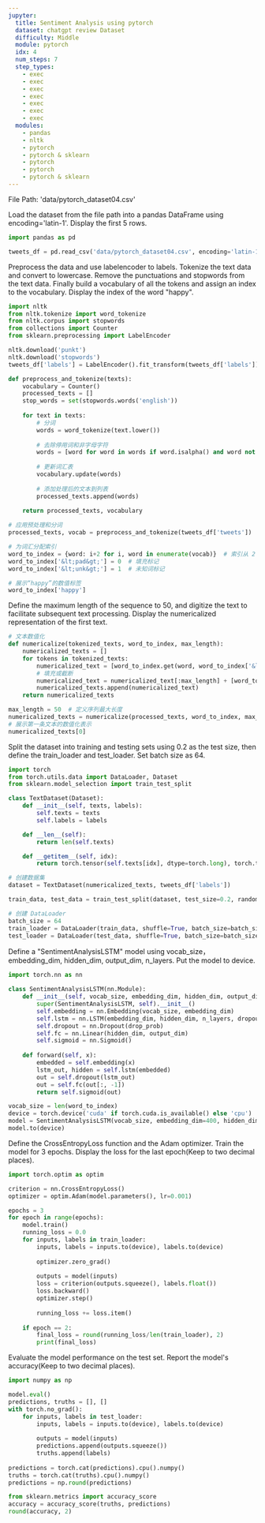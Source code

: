 ```yaml
---
jupyter:
  title: Sentiment Analysis using pytorch
  dataset: chatgpt review Dataset
  difficulty: Middle
  module: pytorch
  idx: 4
  num_steps: 7
  step_types:
    - exec
    - exec
    - exec
    - exec
    - exec
    - exec
    - exec
  modules:
    - pandas
    - nltk
    - pytorch
    - pytorch & sklearn
    - pytorch
    - pytorch
    - pytorch & sklearn
---
```

File Path: 'data/pytorch_dataset04.csv'

Load the dataset from the file path into a pandas DataFrame using encoding='latin-1'. Display the first 5 rows.
```python
import pandas as pd

tweets_df = pd.read_csv('data/pytorch_dataset04.csv', encoding='latin-1')

```

Preprocess the data and use labelencoder to labels. Tokenize the text data and convert to lowercase. Remove the punctuations and stopwords from the text data. Finally build a vocabulary of all the tokens and assign an index to the vocabulary. Display the index of the word "happy".

```python
import nltk
from nltk.tokenize import word_tokenize
from nltk.corpus import stopwords
from collections import Counter
from sklearn.preprocessing import LabelEncoder

nltk.download('punkt')
nltk.download('stopwords')
tweets_df['labels'] = LabelEncoder().fit_transform(tweets_df['labels'])

def preprocess_and_tokenize(texts):
    vocabulary = Counter()
    processed_texts = []
    stop_words = set(stopwords.words('english'))
    
    for text in texts:
        # 分词
        words = word_tokenize(text.lower())
        
        # 去除停用词和非字母字符
        words = [word for word in words if word.isalpha() and word not in stop_words]
        
        # 更新词汇表
        vocabulary.update(words)
        
        # 添加处理后的文本到列表
        processed_texts.append(words)
    
    return processed_texts, vocabulary

# 应用预处理和分词
processed_texts, vocab = preprocess_and_tokenize(tweets_df['tweets'])

# 为词汇分配索引
word_to_index = {word: i+2 for i, word in enumerate(vocab)}  # 索引从 2 开始，留出 0 和 1
word_to_index['&lt;pad&gt;'] = 0  # 填充标记
word_to_index['&lt;unk&gt;'] = 1  # 未知词标记

# 展示“happy”的数值标签
word_to_index['happy']
```

Define the maximum length of the sequence to 50, and digitize the text to facilitate subsequent text processing.
Display the numericalized representation of the first text.

```python
# 文本数值化
def numericalize(tokenized_texts, word_to_index, max_length):
    numericalized_texts = []
    for tokens in tokenized_texts:
        numericalized_text = [word_to_index.get(word, word_to_index['&lt;unk&gt;']) for word in tokens]
        # 填充或截断
        numericalized_text = numericalized_text[:max_length] + [word_to_index['&lt;pad&gt;']] * (max_length - len(numericalized_text))
        numericalized_texts.append(numericalized_text)
    return numericalized_texts

max_length = 50  # 定义序列最大长度
numericalized_texts = numericalize(processed_texts, word_to_index, max_length)
# 展示第一条文本的数值化表示
numericalized_texts[0]
```

Split the dataset into training and testing sets using 0.2 as the test size, then define the train_loader and test_loader. Set batch size as 64.

```python
import torch
from torch.utils.data import DataLoader, Dataset
from sklearn.model_selection import train_test_split

class TextDataset(Dataset):
    def __init__(self, texts, labels):
        self.texts = texts
        self.labels = labels

    def __len__(self):
        return len(self.texts)

    def __getitem__(self, idx):
        return torch.tensor(self.texts[idx], dtype=torch.long), torch.tensor(self.labels[idx], dtype=torch.float)

# 创建数据集
dataset = TextDataset(numericalized_texts, tweets_df['labels'])

train_data, test_data = train_test_split(dataset, test_size=0.2, random_state=42)

# 创建 DataLoader
batch_size = 64
train_loader = DataLoader(train_data, shuffle=True, batch_size=batch_size)
test_loader = DataLoader(test_data, shuffle=True, batch_size=batch_size)
```

Define a "SentimentAnalysisLSTM" model using vocab_size，embedding_dim, hidden_dim, output_dim, n_layers. Put the model to device.

```python
import torch.nn as nn

class SentimentAnalysisLSTM(nn.Module):
    def __init__(self, vocab_size, embedding_dim, hidden_dim, output_dim, n_layers, drop_prob=0.5):
        super(SentimentAnalysisLSTM, self).__init__()
        self.embedding = nn.Embedding(vocab_size, embedding_dim)
        self.lstm = nn.LSTM(embedding_dim, hidden_dim, n_layers, dropout=drop_prob, batch_first=True)
        self.dropout = nn.Dropout(drop_prob)
        self.fc = nn.Linear(hidden_dim, output_dim)
        self.sigmoid = nn.Sigmoid()
        
    def forward(self, x):
        embedded = self.embedding(x)
        lstm_out, hidden = self.lstm(embedded)
        out = self.dropout(lstm_out)
        out = self.fc(out[:, -1])
        return self.sigmoid(out)

vocab_size = len(word_to_index)
device = torch.device('cuda' if torch.cuda.is_available() else 'cpu')
model = SentimentAnalysisLSTM(vocab_size, embedding_dim=400, hidden_dim=256, output_dim=1, n_layers=2)
model.to(device)
```

Define the CrossEntropyLoss function and the Adam optimizer. Train the model for 3 epochs. Display the loss for the last epoch(Keep to two decimal places).

```python
import torch.optim as optim

criterion = nn.CrossEntropyLoss()
optimizer = optim.Adam(model.parameters(), lr=0.001)

epochs = 3
for epoch in range(epochs):
    model.train()
    running_loss = 0.0
    for inputs, labels in train_loader:
        inputs, labels = inputs.to(device), labels.to(device)
        
        optimizer.zero_grad()
        
        outputs = model(inputs)
        loss = criterion(outputs.squeeze(), labels.float())
        loss.backward()
        optimizer.step()
        
        running_loss += loss.item()
    
    if epoch == 2:
        final_loss = round(running_loss/len(train_loader), 2)
        print(final_loss)
```

Evaluate the model performance on the test set. Report the model's accuracy(Keep to two decimal places).

```python
import numpy as np

model.eval()
predictions, truths = [], []
with torch.no_grad():
    for inputs, labels in test_loader:
        inputs, labels = inputs.to(device), labels.to(device)
        
        outputs = model(inputs)
        predictions.append(outputs.squeeze())
        truths.append(labels)
        
predictions = torch.cat(predictions).cpu().numpy()
truths = torch.cat(truths).cpu().numpy()
predictions = np.round(predictions)

from sklearn.metrics import accuracy_score
accuracy = accuracy_score(truths, predictions)
round(accuracy, 2)
```